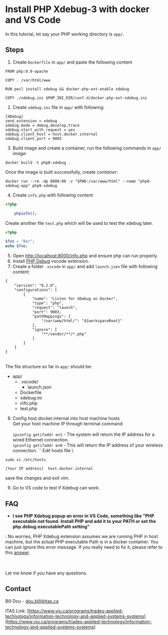 # Install PHP Xdebug-3 with docker and VS Code



In this tutorial, let say your PHP working directory is `app/`.

## Steps

1. Create `Dockerfile` in `app/` and paste the following content
```
FROM php:8.0-apache

COPY . /var/html/www

RUN pecl install xdebug && docker-php-ext-enable xdebug

COPY ./xdebug.ini $PHP_INI_DIR/conf.d/docker-php-ext-xdebug.ini
```
2. Create `xdebug.ini` file in `app/` with following:
```
[XDebug]
zend_extension = xdebug
xdebug.mode = debug,develop,trace
xdebug.start_with_request = yes
xdebug.client_host = host.docker.internal
xdebug.client_port = 9003
```
3. Build image and create a container, run the following commands in `app/`
\
_image_:
```
docker build -t php8-xdebug .
```
Once the image is built successfully, create _container_:
```
docker run --rm -dp 8000:80 -v "$PWD:/var/www/html" --name "php8-xdebug-app" php8-xdebug
```
4. Create `info.php` with following content
```php
<?php

    phpinfo();
```
Create another file `test.php` which will be used to test the xdebug later.
```php
<?php

$foo = "Bar";
echo $foo;
```
5. Open [http://localhost:8000/info.php](http://localhost:8000/info.php) and ensure php can run properly.
6. Install [PHP Debug](https://marketplace.visualstudio.com/items?itemName=xdebug.php-debug) vscode extension. 
7. Create a folder `.vscode` in `app/` and add `launch.json` file with following content:
```
{
    "version": "0.2.0",
    "configurations": [
        {
            "name": "Listen for XDebug on Docker",
            "type": "php",
            "request": "launch",
            "port": 9003,
            "pathMappings": {
                "/var/www/html/": "${workspaceRoot}"
            },
            "ignore": [
                "**/vendor/**/*.php"
            ]
        }
    ]
}
```
\
The file structure so far in `app/` should be:
* app/
    * .vscode/
        * launch.json
    * Dockerfile
    * xdebug.ini
    * info.php
    * test.php

8. Config host.docker.internal into host machine hosts
\
Get your host machine IP through terminal command:
\
\
`ipconfig getifaddr en1` - The system will return the IP address for a wired Ethernet connection.
\
`ipconfig getifaddr en0` - This will return the IP address of your wireless connection.
``
Edit hosts file
\
```
sudo vi /etc/hosts
```
```
[Your IP address]  host.docker.internal
```
save the changes and exit vim.

9. Go to VS code to test if Xdebug can work.

## FAQ
- **I see PHP Xdebug popup an error in VS Code, something like "PHP executable not found. Install PHP and add it to your PATH or set the php.debug.executablePath setting"**


: No worries, PHP Xdebug extension assumes we are running PHP in host machine, but the actual PHP executable Path is in a docker container. You can just ignore this error message. If you really need to fix it, please refer to this [answer](https://stackoverflow.com/a/66376387).

\
\
Let me know if you have any questions.

<!-- CONTACT -->
## Contact

Bill Dou - dou.bill@itas.ca

ITAS Link: [https://www.viu.ca/programs/trades-applied-technology/information-technology-and-applied-systems-systems](https://www.viu.ca/programs/trades-applied-technology/information-technology-and-applied-systems-systems)

